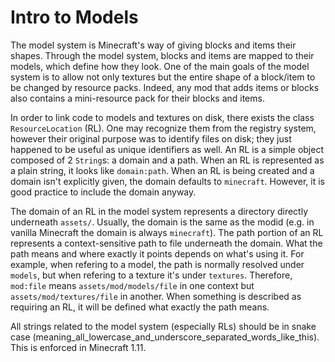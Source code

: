 Intro to Models
===============

The model system is Minecraft's way of giving blocks and items their shapes. Through the model system, blocks and items are mapped to their models, which define how they look. One of the main goals of the model system is to allow not only textures but the entire shape of a block/item to be changed by resource packs. Indeed, any mod that adds items or blocks also contains a mini-resource pack for their blocks and items.

In order to link code to models and textures on disk, there exists the class `ResourceLocation` (RL). One may recognize them from the registry system, however their original purpose was to identify files on disk; they just happened to be useful as unique identifiers as well. An RL is a simple object composed of 2 `String`s: a domain and a path. When an RL is represented as a plain string, it looks like `domain:path`. When an RL is being created and a domain isn't explicitly given, the domain defaults to `minecraft`. However, it is good practice to include the domain anyway.

The domain of an RL in the model system represents a directory directly underneath `assets/`. Usually, the domain is the same as the modid (e.g. in vanilla Minecraft the domain is always `minecraft`). The path portion of an RL represents a context-sensitive path to file underneath the domain. What the path means and where exactly it points depends on what's using it. For example, when refering to a model, the path is normally resolved under `models`, but when refering to a texture it's under `textures`. Therefore, `mod:file` means `assets/mod/models/file` in one context but `assets/mod/textures/file` in another. When something is described as requiring an RL, it will be defined what exactly the path means.

All strings related to the model system (especially RLs) should be in snake case (meaning_all_lowercase_and_underscore_separated_words_like_this). This is enforced in Minecraft 1.11.
